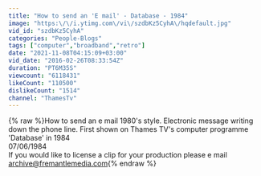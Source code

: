 ```yaml
---
title: "How to send an 'E mail' - Database - 1984"
image: "https:\/\/i.ytimg.com\/vi\/szdbKz5CyhA\/hqdefault.jpg"
vid_id: "szdbKz5CyhA"
categories: "People-Blogs"
tags: ["computer","broadband","retro"]
date: "2021-11-08T04:15:09+03:00"
vid_date: "2016-02-26T08:33:54Z"
duration: "PT6M35S"
viewcount: "6118431"
likeCount: "110500"
dislikeCount: "1514"
channel: "ThamesTv"
---
```

{% raw %}How to send an e mail 1980's style. Electronic message writing down the phone line. First shown on Thames TV's computer programme 'Database' in 1984<br />07/06/1984<br />If you would like to license a clip for your production please e mail archive@fremantlemedia.com{% endraw %}
